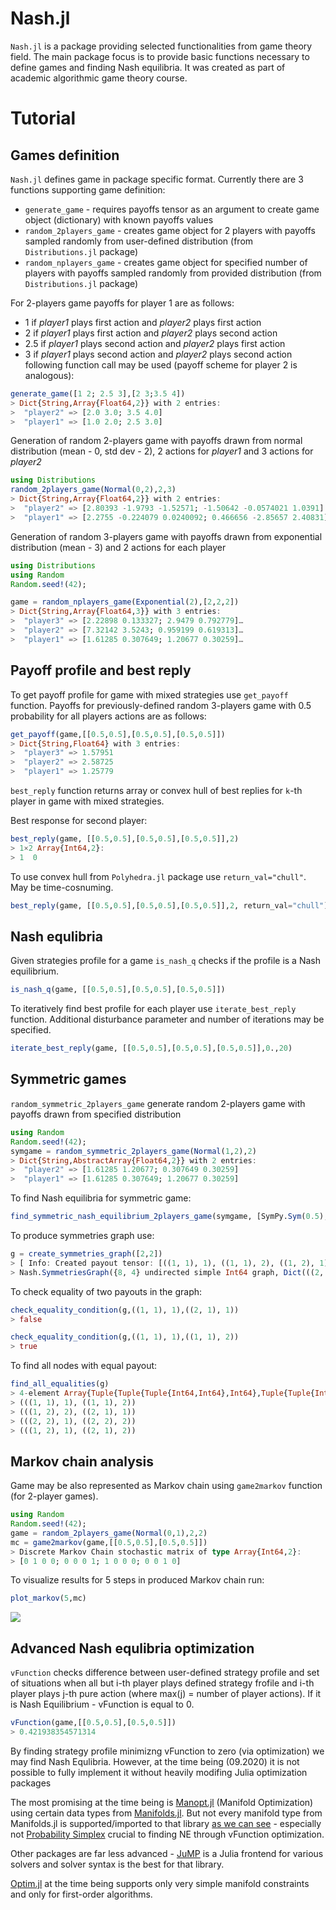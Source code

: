 # Nash.jl

`Nash.jl` is a package providing selected functionalities from game theory field. The main package focus is to provide basic functions necessary to define games and finding Nash equilibria. It was created as part of academic algorithmic game theory course.


Tutorial
=========

## Games definition

`Nash.jl` defines game in package specific format. Currently there are 3 functions supporting game definition:
* `generate_game` - requires payoffs tensor as an argument to create game object (dictionary) with known payoffs values
* `random_2players_game` - creates game object for 2 players with payoffs sampled randomly from user-defined distribution (from `Distributions.jl` package)
* `random_nplayers_game` - creates game object for specified number of players with payoffs sampled randomly from provided distribution (from `Distributions.jl` package)

For 2-players game payoffs for player 1 are as follows:
* 1 if _player1_ plays first action and _player2_ plays first action
* 2 if _player1_ plays first action and _player2_ plays second action
* 2.5 if _player1_ plays second action and _player2_ plays first action
* 3 if _player1_ plays second action and _player2_ plays second action
following function call may be used (payoff scheme for player 2 is analogous):

```julia
generate_game([1 2; 2.5 3],[2 3;3.5 4])
> Dict{String,Array{Float64,2}} with 2 entries:
>  "player2" => [2.0 3.0; 3.5 4.0]
>  "player1" => [1.0 2.0; 2.5 3.0]
```

Generation of random 2-players game with payoffs drawn from normal distribution (mean - 0, std dev - 2), 2 actions for _player1_ and 3 actions for _player2_

```julia
using Distributions
random_2players_game(Normal(0,2),2,3)
> Dict{String,Array{Float64,2}} with 2 entries:
>  "player2" => [2.80393 -1.9793 -1.52571; -1.50642 -0.0574021 1.0391]
>  "player1" => [2.2755 -0.224079 0.0240092; 0.466656 -2.85657 2.40831]
```

Generation of random 3-players game with payoffs drawn from exponential distribution (mean - 3) and 2 actions for each player

```julia
using Distributions
using Random
Random.seed!(42);

game = random_nplayers_game(Exponential(2),[2,2,2])
> Dict{String,Array{Float64,3}} with 3 entries:
>  "player3" => [2.22898 0.133327; 2.9479 0.792779]…
>  "player2" => [7.32142 3.5243; 0.959199 0.619313]…
>  "player1" => [1.61285 0.307649; 1.20677 0.30259]…
```

## Payoff profile and best reply

To get payoff profile for game with mixed strategies use `get_payoff` function. Payoffs for previously-defined random 3-players game with 0.5 probability for all players actions are as follows:

```julia
get_payoff(game,[[0.5,0.5],[0.5,0.5],[0.5,0.5]])
> Dict{String,Float64} with 3 entries:
>  "player3" => 1.57951
>  "player2" => 2.58725
>  "player1" => 1.25779
```

`best_reply` function returns array or convex hull of best replies for `k`-th player in game with mixed strategies.

Best response for second player:

```julia
best_reply(game, [[0.5,0.5],[0.5,0.5],[0.5,0.5]],2)
> 1×2 Array{Int64,2}:
> 1  0
```

To use convex hull from `Polyhedra.jl` package use `return_val="chull"`. May be time-cosnuming.

```julia
best_reply(game, [[0.5,0.5],[0.5,0.5],[0.5,0.5]],2, return_val="chull")
```

## Nash equlibria

Given strategies profile for a game `is_nash_q` checks if the profile is a Nash equilibrium.

```julia
is_nash_q(game, [[0.5,0.5],[0.5,0.5],[0.5,0.5]])
```

To iteratively find best profile for each player use `iterate_best_reply` function. Additional disturbance parameter and number of iterations may be specified.

```julia
iterate_best_reply(game, [[0.5,0.5],[0.5,0.5],[0.5,0.5]],0.,20)
```

## Symmetric games

`random_symmetric_2players_game` generate random 2-players game with payoffs drawn from specified distribution

```julia
using Random
Random.seed!(42);
symgame = random_symmetric_2players_game(Normal(1,2),2)
> Dict{String,AbstractArray{Float64,2}} with 2 entries:
>  "player2" => [1.61285 1.20677; 0.307649 0.30259]
>  "player1" => [1.61285 0.307649; 1.20677 0.30259]
```

To find Nash equilibria for symmetric game:

```julia
find_symmetric_nash_equilibrium_2players_game(symgame, [SymPy.Sym(0.5),SymPy.Sym(0.5)])
```

To produce symmetries graph use:

```julia
g = create_symmetries_graph([2,2])
> [ Info: Created payout tensor: [((1, 1), 1), ((1, 1), 2), ((1, 2), 1), ((1, 2), 2), ((2, 1), 1), ((2, 1), 2), ((2, 2), 1), ((2, 2), 2)]
> Nash.SymmetriesGraph({8, 4} undirected simple Int64 graph, Dict(((2, 2), 2) => 8,((1, 1), 1) => 1,((1, 1), 2) => 2,((2, 1), 2) => 6,((1, 2), 2) => 4,((1, 2), 1) => 3,((2, 1), 1) => 5,((2, 2), 1) => 7), Dict(7 => ((2, 2), 1),4 => ((1, 2), 2),2 => ((1, 1), 2),3 => ((1, 2), 1),8 => ((2, 2), 2),5 => ((2, 1), 1),6 => ((2, 1), 2),1 => ((1, 1), 1)))
```

To check equality of two payouts in the graph:

```julia
check_equality_condition(g,((1, 1), 1),((2, 1), 1))
> false

check_equality_condition(g,((1, 1), 1),((1, 1), 2))
> true
```

To find all nodes with equal payout:

```julia
find_all_equalities(g)
> 4-element Array{Tuple{Tuple{Tuple{Int64,Int64},Int64},Tuple{Tuple{Int64,Int64},Int64}},1}:
> (((1, 1), 1), ((1, 1), 2))
> (((1, 2), 2), ((2, 1), 1))
> (((2, 2), 1), ((2, 2), 2))
> (((1, 2), 1), ((2, 1), 2))
```

## Markov chain analysis

Game may be also represented as Markov chain using `game2markov` function (for 2-player games).

```julia
using Random
Random.seed!(42);
game = random_2players_game(Normal(0,1),2,2)
mc = game2markov(game,[[0.5,0.5],[0.5,0.5]])
> Discrete Markov Chain stochastic matrix of type Array{Int64,2}:
> [0 1 0 0; 0 0 0 1; 1 0 0 0; 0 0 1 0]
```

To visualize results for 5 steps in produced Markov chain run:

```julia
plot_markov(5,mc)
```

![](https://i.ibb.co/zX2sRmt/Markov-Chain5.png)

## Advanced Nash equlibria optimization

`vFunction` checks difference between user-defined strategy profile and set of situations when all but i-th player plays defined strategy frofile and i-th player plays j-th pure action (where max(j) = number of player actions). If it is Nash Equilibrium - vFunction is equal to 0. 

```julia
vFunction(game,[[0.5,0.5],[0.5,0.5]])
> 0.421938354571314
```

By finding strategy profile minimizng vFunction to zero (via optimization) we may find Nash Equlibria. However, at the time being (09.2020) it is not possible to fully implement it without heavily modifing Julia optimization packages

The most promising at the time being is [Manopt.jl](https://github.com/JuliaManifolds/Manopt.jl) (Manifold Optimization)  using certain data types from
[Manifolds.jl](https://github.com/JuliaManifolds/Manifolds.jl). But not every manifold type from Manifolds.jl is supported/imported to that library
[as we can see](https://github.com/JuliaManifolds/Manopt.jl/blob/master/src/Manopt.jl) - especially not [Probability Simplex](https://github.com/JuliaManifolds/Manifolds.jl/blob/master/src/manifolds/ProbabilitySimplex.jl) crucial to finding NE through vFunction optimization.

Other packages are far less advanced - [JuMP](https://jump.dev/JuMP.jl/v0.21.1/installation/index.html) is a Julia frontend for various solvers and solver syntax is the best for that library.

[Optim.jl](https://julianlsolvers.github.io/Optim.jl/stable/#algo/manifolds/) at the time being supports only very simple manifold constraints and only for first-order algorithms.
